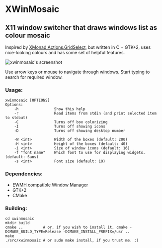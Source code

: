 XWinMosaic
==========

X11 window switcher that draws windows list as colour mosaic
------------------------------------------------------------

Inspired by [XMonad.Actions.GridSelect](http://xmonad.org/xmonad-docs/xmonad-contrib/XMonad-Actions-GridSelect.html), but written in C + GTK+2, uses nice-looking colours and has some set of helpful features.

![xwinmosaic's screenshot](http://i.imgur.com/UoMDO.png "Screenshot")

Use arrow keys or mouse to navigate through windows.
Start typing to search for required window.

### Usage:

	xwinmosaic [OPTIONS]
	Options:
		-h                Show this help
		-r                Read items from stdin (and print selected item to stdout)
		-C                Turns off box colorizing
		-I                Turns off showing icons
		-D                Turns off showing desktop number

		-W <int>          Width of the boxes (default: 200)
		-H <int>          Height of the boxes (default: 40)
		-i <int>          Size of window icons (default: 16)
		-f "font name"    Which font to use for displaying widgets. (default: Sans)
		-s <int>          Font size (default: 10)

### Dependencies:

* [EWMH compatible Window Manager](http://en.wikipedia.org/wiki/Extended_Window_Manager_Hints)
* GTK+2
* CMake

### Building:

	cd xwinmosaic
	mkdir build
	cmake ..         # or, if you wish to install it, cmake -DCMAKE_BUILD_TYPE=Release -DCMAKE_INSTALL_PREFIX=/usr ..
	make
	./src/xwinmosaic # or sudo make install, if you trust me. :)
